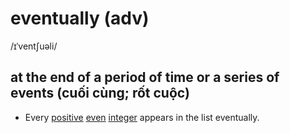 # eventually (adv)

/ɪˈventʃuəli/

## at the end of a period of time or a series of events (cuối cùng; rốt cuộc)

- Every [positive](../p/positive-adj.md#greater-than-zero-dương) [even](even-adj.md#numbers-that-can-be-divided-exactly-by-two-chẵn) [integer](../i/integer-n.md#số-nguyên) appears in the list eventually.